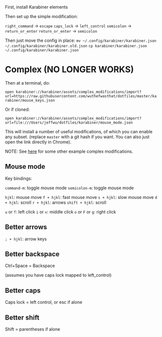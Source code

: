 First, install Karabiner elements

Then set up the simple modification:

`right_command` -> `escape`
`caps_lock` -> `left_control`
`semicolon` -> `return_or_enter`
`return_or_enter` -> `semicolon`

Then just move the config in place:
`mv ~/.config/karabiner/karabiner.json ~/.config/karabiner/karabiner.old.json`
`cp karabiner/karabiner.json ~/.config/karabiner/karabiner.json`

# Complex (NO LONGER WORKS)

Then at a terminal, do:

`open karabiner://karabiner/assets/complex_modifications/import?url=https://raw.githubusercontent.com/wuthefwasthat/dotfiles/master/karabiner/mouse_keys.json`

Or if cloned:

`open karabiner://karabiner/assets/complex_modifications/import?url=file:///Users/jeffwu/dotfiles/karabiner/mouse_mode.json`

This will install a number of useful modifications, of which you can enable any subset.
(replace `master` with a git hash if you want.  You can also just open the link directly in Chrome).

NOTE: See [here](https://pqrs.org/osx/karabiner/complex_modifications/) for some other example complex modifications.

## Mouse mode

Key bindings:

`command-m`: toggle mouse mode
`semicolon-m`: toggle mouse mode

`hjkl`: mouse move
`f + hjkl`: fast mouse move
`s + hjkl`: slow mouse move
`d + hjkl`: scroll
`r + hjkl`: arrows
`shift + hjkl`: scroll

`u` or `f`: left click
`i` or `v`: middle click
`o` or `F` or `g`: right click

## Better arrows

`; + hjkl`: arrow keys

## Better backspace

Ctrl+Space = Backspace

(assumes you have caps lock mapped to left_control)

## Better caps

Caps lock = left control, or esc if alone

## Better shift

Shift = parentheses if alone
